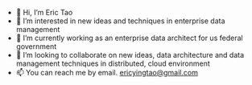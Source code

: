 - 👋 Hi, I’m Eric Tao 
- 👀 I’m interested in new ideas and techniques in enterprise data management
- 🌱 I’m currently working as an enterprise data architect for us federal government
- 💞️ I’m looking to collaborate on new ideas, data architecture and data management techniques in distributed, cloud environment 
- 📫 You can reach me by email. ericyingtao@gmail.com
<!---
estao17/estao17 is a ✨ special ✨ repository because its `README.md` (this file) appears on your GitHub profile.
You can click the Preview link to take a look at your changes.
--->
